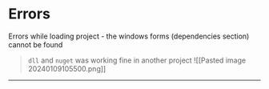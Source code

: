 # Errors 
Errors while loading project - the windows forms (dependencies section) cannot be found
> `dll` and `nuget` was working fine in another project
![[Pasted image 20240109105500.png]]

---
